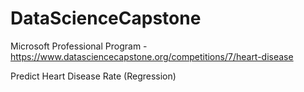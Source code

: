 # DataScienceCapstone
Microsoft Professional Program - https://www.datasciencecapstone.org/competitions/7/heart-disease

Predict Heart Disease Rate (Regression)
